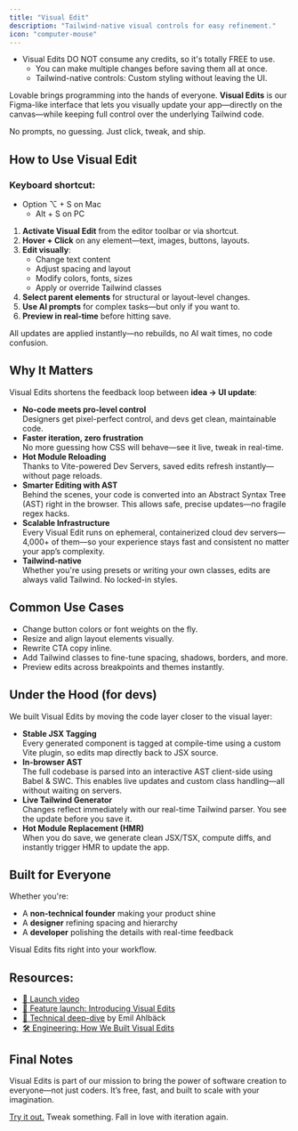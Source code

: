 ```yaml
---
title: "Visual Edit"
description: "Tailwind-native visual controls for easy refinement."
icon: "computer-mouse"
---
```


- Visual Edits DO NOT consume any credits, so it's totally FREE to use.
  - You can make multiple changes before saving them all at once.
  - Tailwind-native controls: Custom styling without leaving the UI.

Lovable brings programming into the hands of everyone. **Visual Edits** is our Figma-like interface that lets you visually update your app—directly on the canvas—while keeping full control over the underlying Tailwind code.

No prompts, no guessing. Just click, tweak, and ship.

## How to Use Visual Edit

### **Keyboard shortcut:**
- Option ⌥ \+ S on Mac
  - Alt \+ S on PC

1. **Activate Visual Edit** from the editor toolbar or via shortcut.
2. **Hover \+ Click** on any element—text, images, buttons, layouts.
3. **Edit visually**:
   - Change text content
   - Adjust spacing and layout
   - Modify colors, fonts, sizes
   - Apply or override Tailwind classes
4. **Select parent elements** for structural or layout-level changes.
5. **Use AI prompts** for complex tasks—but only if you want to.
6. **Preview in real-time** before hitting save.

All updates are applied instantly—no rebuilds, no AI wait times, no code confusion.

## Why It Matters

Visual Edits shortens the feedback loop between **idea → UI update**:

- **No-code meets pro-level control**\
  Designers get pixel-perfect control, and devs get clean, maintainable code.
- **Faster iteration, zero frustration**\
  No more guessing how CSS will behave—see it live, tweak in real-time.
- **Hot Module Reloading**\
  Thanks to Vite-powered Dev Servers, saved edits refresh instantly—without page reloads.
- **Smarter Editing with AST**\
  Behind the scenes, your code is converted into an Abstract Syntax Tree (AST) right in the browser. This allows safe, precise updates—no fragile regex hacks.
- **Scalable Infrastructure**\
  Every Visual Edit runs on ephemeral, containerized cloud dev servers—4,000\+ of them—so your experience stays fast and consistent no matter your app’s complexity.
- **Tailwind-native**\
  Whether you're using presets or writing your own classes, edits are always valid Tailwind. No locked-in styles.

## Common Use Cases

- Change button colors or font weights on the fly.
- Resize and align layout elements visually.
- Rewrite CTA copy inline.
- Add Tailwind classes to fine-tune spacing, shadows, borders, and more.
- Preview edits across breakpoints and themes instantly.

## Under the Hood (for devs)

We built Visual Edits by moving the code layer closer to the visual layer:

- **Stable JSX Tagging**\
  Every generated component is tagged at compile-time using a custom Vite plugin, so edits map directly back to JSX source.
- **In-browser AST**\
  The full codebase is parsed into an interactive AST client-side using Babel & SWC. This enables live updates and custom class handling—all without waiting on servers.
- **Live Tailwind Generator**\
  Changes reflect immediately with our real-time Tailwind parser. You see the update before you save it.
- **Hot Module Replacement (HMR)**\
  When you do save, we generate clean JSX/TSX, compute diffs, and instantly trigger HMR to update the app.

## Built for Everyone

Whether you're:

- A **non-technical founder** making your product shine
- A **designer** refining spacing and hierarchy
- A **developer** polishing the details with real-time feedback

Visual Edits fits right into your workflow.

## Resources:

- [📼 Launch video](https://www.youtube.com/watch?v=3FrKcqDGfe0&t=11s)
- [📢 Feature launch: Introducing Visual Edits](https://lovable.dev/blog/introducing-visual-edits)
- [🔧 Technical deep-dive](https://x.com/emilahlback/status/1894488375517671795) by Emil Ahlbäck
- [🛠️ Engineering: How We Built Visual Edits](https://lovable.dev/blog/visual-edits)

## Final Notes

Visual Edits is part of our mission to bring the power of software creation to everyone—not just coders. It’s free, fast, and built to scale with your imagination.

[Try it out.](https://lovable.dev/) Tweak something. Fall in love with iteration again.